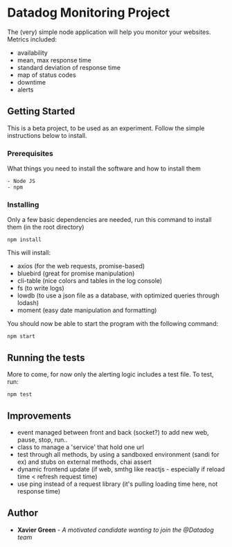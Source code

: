 # Datadog Monitoring Project

The (very) simple node application will help you monitor your websites.
Metrics included:
 - availability
 - mean, max response time
 - standard deviation of response time
 - map of status codes
 - downtime
 - alerts

## Getting Started

This is a beta project, to be used as an experiment. Follow the simple instructions below to install.

### Prerequisites

What things you need to install the software and how to install them

```
- Node JS
- npm
```

### Installing

Only a few basic dependencies are needed, run this command to install them (in the root directory)

```
npm install
```

This will install:
 - axios (for the web requests, promise-based)
 - bluebird (great for promise manipulation)
 - cli-table (nice colors and tables in the log console)
 - fs (to write logs)
 - lowdb (to use a json file as a database, with optimized queries through lodash)
 - moment (easy date manipulation and formatting)

You should now be able to start the program with the following command:

```
npm start
```


## Running the tests

More to come, for now only the alerting logic includes a test file. To test, run:

```
npm test
```


## Improvements

- event managed between front and back (socket?) to add new web, pause, stop, run..
- class to manage a 'service' that hold one url
- test through all methods, by using a sandboxed environment (sandi for ex) and stubs on external methods, chai assert
- dynamic frontend update (if web, smthg like reactjs - especially if reload time < refresh request time)
- use ping instead of a request library (it's pulling loading time here, not response time)


## Author

* **Xavier Green** - *A motivated candidate wanting to join the @Datadog team*
